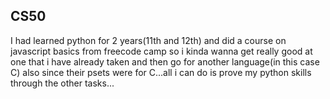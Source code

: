 ## CS50
I had learned python for 2 years(11th and 12th) and did a course on javascript basics from freecode camp so i kinda wanna get really good at one that i have already taken and then go for another language(in this case C)
also since their psets were for C...all i can do is prove my python skills through the other tasks...
